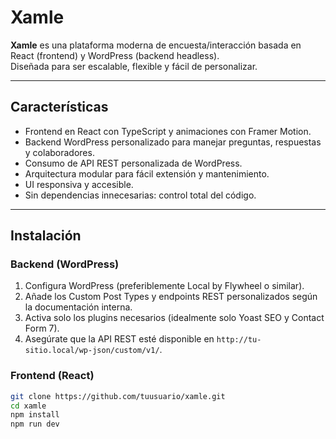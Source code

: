 # Xamle

**Xamle** es una plataforma moderna de encuesta/interacción basada en React (frontend) y WordPress (backend headless).  
Diseñada para ser escalable, flexible y fácil de personalizar.

---

## Características

- Frontend en React con TypeScript y animaciones con Framer Motion.
- Backend WordPress personalizado para manejar preguntas, respuestas y colaboradores.
- Consumo de API REST personalizada de WordPress.
- Arquitectura modular para fácil extensión y mantenimiento.
- UI responsiva y accesible.
- Sin dependencias innecesarias: control total del código.

---

## Instalación

### Backend (WordPress)

1. Configura WordPress (preferiblemente Local by Flywheel o similar).
2. Añade los Custom Post Types y endpoints REST personalizados según la documentación interna.
3. Activa solo los plugins necesarios (idealmente solo Yoast SEO y Contact Form 7).
4. Asegúrate que la API REST esté disponible en `http://tu-sitio.local/wp-json/custom/v1/`.

### Frontend (React)

```bash
git clone https://github.com/tuusuario/xamle.git
cd xamle
npm install
npm run dev
